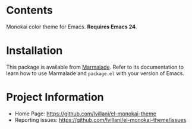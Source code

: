 Contents
========

Monokai color theme for Emacs. **Requires Emacs 24**.




Installation
============

This package is available from [Marmalade](http://marmalade-repo.org/). Refer
to its documentation to learn how to use Marmalade and `package.el` with your
version of Emacs.




Project Information
===================

 * Home Page: https://github.com/lvillani/el-monokai-theme
 * Reporting issues: https://github.com/lvillani/el-monokai-theme/issues
